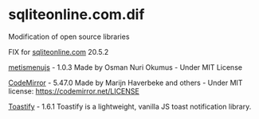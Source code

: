 # sqliteonline.com.dif
Modification of open source libraries

FIX for [sqliteonline.com](https://sqliteonline.com) 20.5.2 

[metismenujs](https://github.com/onokumus/metismenujs) - 1.0.3 Made by Osman Nuri Okumus - Under MIT License


[CodeMirror](https://github.com/codemirror/CodeMirror/) - 5.47.0 Made by Marijn Haverbeke and others - Under MIT license: https://codemirror.net/LICENSE

[Toastify](https://github.com/apvarun/toastify-js/) - 1.6.1 Toastify is a lightweight, vanilla JS toast notification library.